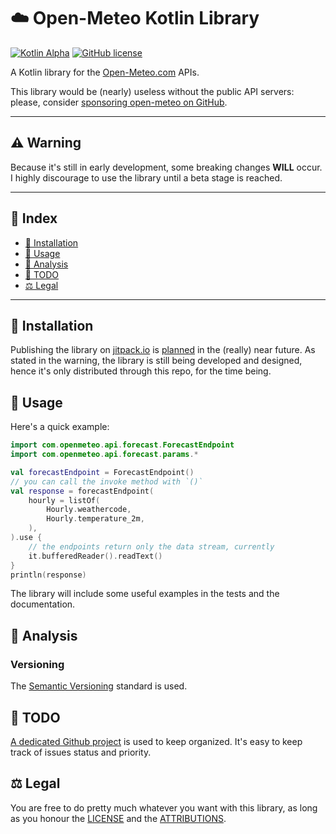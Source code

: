 # ☁️ Open-Meteo Kotlin Library

[![Kotlin Alpha](https://kotl.in/badges/alpha.svg)](https://kotlinlang.org/docs/components-stability.html)
[![GitHub license](https://img.shields.io/badge/license-MIT-blue.svg?style=flat)](LICENSE)
<!--[![Release](https://jitpack.io/v/open-meteo/open-meteo-api-kotlin.svg)](https://jitpack.io/#open-meteo/open-meteo-api-kotlin)-->

A Kotlin library for the [Open-Meteo.com](https://open-meteo.com) APIs.

This library would be (nearly) useless without the public API servers: please, consider [sponsoring open-meteo on GitHub](https://github.com/sponsors/open-meteo).

---

## ⚠️ Warning

Because it's still in early development, some breaking changes **WILL** occur. I highly discourage to use the library until a beta stage is reached.

---

## 📑 Index

 - [📘 Installation](#📘-Installation)
 - [📗 Usage](#📗-Usage)
 - [🔬 Analysis](#🔬-Analysis)
 - [📝 TODO](#📝-TODO)
 - [⚖️ Legal](#⚖️-Legal)

---

## 📘 Installation

Publishing the library on [jitpack.io](https://jitpack.io) is [planned](https://github.com/users/DadiBit/projects/1) in the (really) near future.
As stated in the warning, the library is still being developed and designed, hence it's only distributed through this repo, for the time being.

## 📗 Usage

Here's a quick example:
```kotlin
import com.openmeteo.api.forecast.ForecastEndpoint
import com.openmeteo.api.forecast.params.*

val forecastEndpoint = ForecastEndpoint()
// you can call the invoke method with `()`
val response = forecastEndpoint(
	hourly = listOf(
		Hourly.weathercode,
		Hourly.temperature_2m,
	),
).use {
	// the endpoints return only the data stream, currently
	it.bufferedReader().readText()
}
println(response)
```

The library will include some useful examples in the tests and the documentation.

## 🔬 Analysis

### Versioning

The [Semantic Versioning](https://semver.org/) standard is used.

## 📝 TODO

[A dedicated Github project](https://github.com/users/DadiBit/projects/1) is used to keep organized.
It's easy to keep track of issues status and priority.

## ⚖️ Legal

You are free to do pretty much whatever you want with this library, as long as you honour the [LICENSE](LICENSE) and the [ATTRIBUTIONS](ATTRIBUTIONS.md).

